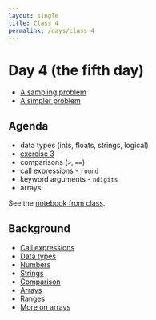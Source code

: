 ```yaml
---
layout: single
title: Class 4
permalink: /days/class_4
---
```


# Day 4 (the fifth day)

* [A sampling problem](../chapters/02/sampling_problem)
* [A simpler problem](../chapters/02/three_girls)

## Agenda

* data types (ints, floats, strings, logical)
* [exercise 3](../exercises/exercise_3)
* comparisons (``>``, ``==``)
* call expressions - `round`
* keyword arguments - `ndigits`
* arrays.

See the [notebook from class](notebook_class_4.ipynb).

## Background

* [Call expressions](../chapters/02/Calls)
* [Data types](../chapters/03/data_types)
* [Numbers](../chapters/03/Numbers)
* [Strings](../chapters/03/Strings)
* [Comparison](../chapters/03/Comparison)
* [Arrays](../chapters/03/Arrays)
* [Ranges](../chapters/03/Ranges)
* [More on arrays](../chapters/03/More_on_Arrays)
